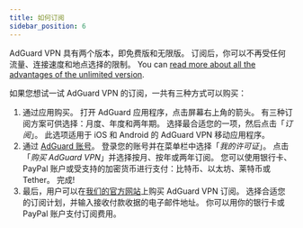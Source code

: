 ```yaml
---
title: 如何订阅
sidebar_position: 6
---
```


AdGuard VPN 具有两个版本，即免费版和无限版。 订阅后，你可以不再受任何流量、连接速度和地点选择的限制。 You can [read more about all the advantages of the unlimited version](/general/free-vs-unlimited).

如果您想试一试 AdGuard VPN 的订阅，一共有三种方式可以购买：

1. 通过应用购买。 打开 AdGuard 应用程序，点击屏幕右上角的箭头。 有三种订阅方案可供选择：月度、年度和两年期。 选择最合适您的一项，然后点击「*订阅*」。 此选项适用于 iOS 和 Android 的 AdGuard VPN 移动应用程序。
2. 通过 [AdGuard 账号](https://my.adguard.com/)。 登录您的账号并在菜单栏中选择「*我的许可证*」。 点击「*购买 AdGuard VPN*」并选择按月、按年或两年订阅。 您可以使用银行卡、PayPal 账户或受支持的加密货币进行支付：比特币、以太坊、莱特币或 Tether。 完成!
3. 最后，用户可以在[我们的官方网站](https://adguard-vpn.com/license.html)上购买 AdGuard VPN 订阅。 选择合适您的订阅计划，并输入接收付款收据的电子邮件地址。 你可以用你的银行卡或 PayPal 账户支付订阅费用。
